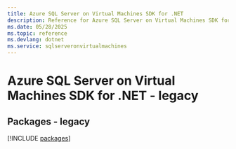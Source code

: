 ```yaml
---
title: Azure SQL Server on Virtual Machines SDK for .NET
description: Reference for Azure SQL Server on Virtual Machines SDK for .NET
ms.date: 05/28/2025
ms.topic: reference
ms.devlang: dotnet
ms.service: sqlserveronvirtualmachines
---
```

# Azure SQL Server on Virtual Machines SDK for .NET - legacy
## Packages - legacy
[!INCLUDE [packages](sql-server-on-virtual-machines-index.md)]
